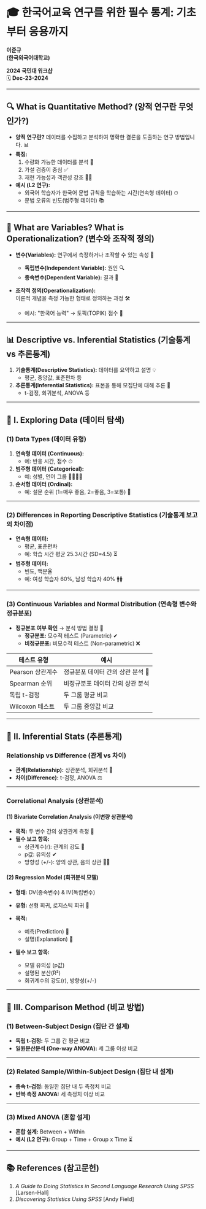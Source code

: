# 🎓 한국어교육 연구를 위한 필수 통계: 기초부터 응용까지

**이준규**  
**(한국외국어대학교)**  

**2024 국민대 워크샵**  
🗓 **Dec-23-2024**

---

## 🔍 What is Quantitative Method? (양적 연구란 무엇인가?)

- **양적 연구란?** 데이터를 수집하고 분석하여 명확한 결론을 도출하는 연구 방법입니다. 📊  
- **특징:**  
  1. 수량화 가능한 데이터를 분석 🔢  
  2. 가설 검증이 중심 ✅  
  3. 재현 가능성과 객관성 강조 🧑‍🔬  
- **예시 (L2 연구):**  
  - 외국어 학습자가 한국어 문법 규칙을 학습하는 시간(연속형 데이터) ⏱  
  - 문법 오류의 빈도(범주형 데이터) 📚  

---

## 🔗 What are Variables? What is Operationalization? (변수와 조작적 정의)

- **변수(Variables):** 연구에서 측정하거나 조작할 수 있는 속성 🧮  
  - **독립변수(Independent Variable):** 원인 🔍  
  - **종속변수(Dependent Variable):** 결과 🎯  

- **조작적 정의(Operationalization):**  
  이론적 개념을 측정 가능한 형태로 정의하는 과정 🛠  
  - 예시: "한국어 능력" → 토픽(TOPIK) 점수 📄  

---

## 📊 Descriptive vs. Inferential Statistics (기술통계 vs 추론통계)

1. **기술통계(Descriptive Statistics):** 데이터를 요약하고 설명 💡  
   - 평균, 중앙값, 표준편차 등  
2. **추론통계(Inferential Statistics):** 표본을 통해 모집단에 대해 추론 🔬  
   - t-검정, 회귀분석, ANOVA 등  

---

## 📐 I. Exploring Data (데이터 탐색)

### (1) Data Types (데이터 유형)

1. **연속형 데이터 (Continuous):**  
   - 예: 반응 시간, 점수 ⏱  
2. **범주형 데이터 (Categorical):**  
   - 예: 성별, 언어 그룹 👩‍🏫👨‍🏫  
3. **순서형 데이터 (Ordinal):**  
   - 예: 설문 순위 (1=매우 좋음, 2=좋음, 3=보통) 📝  

---

### (2) Differences in Reporting Descriptive Statistics (기술통계 보고의 차이점)

- **연속형 데이터:**  
  - 평균, 표준편차  
  - 예: 학습 시간 평균 25.3시간 (SD=4.5) ⏳  
- **범주형 데이터:**  
  - 빈도, 백분율  
  - 예: 여성 학습자 60%, 남성 학습자 40% 🚹🚺  

---

### (3) Continuous Variables and Normal Distribution (연속형 변수와 정규분포)

- **정규분포 여부 확인** → 분석 방법 결정 🧐  
  - **정규분포:** 모수적 테스트 (Parametric) ✔  
  - **비정규분포:** 비모수적 테스트 (Non-parametric) ❌  

| 테스트 유형       | 예시                              |
|-------------------|-----------------------------------|
| Pearson 상관계수 | 정규분포 데이터 간의 상관 분석 🔗 |
| Spearman 순위    | 비정규분포 데이터 간의 상관 분석 |
| 독립 t-검정       | 두 그룹 평균 비교                 |
| Wilcoxon 테스트  | 두 그룹 중앙값 비교               |

---

## 🔗 II. Inferential Stats (추론통계)

### Relationship vs Difference (관계 vs 차이)

- **관계(Relationship):** 상관분석, 회귀분석 🔄  
- **차이(Difference):** t-검정, ANOVA ⚖  

---

### Correlational Analysis (상관분석)

#### (1) Bivariate Correlation Analysis (이변량 상관분석)

- **목적:** 두 변수 간의 상관관계 측정 🔗  
- **필수 보고 항목:**  
  - 상관계수(r): 관계의 강도 📏  
  - p값: 유의성 ✔  
  - 방향성 (+/-): 양의 상관, 음의 상관 🔼🔽  

#### (2) Regression Model (회귀분석 모델)

- **형태:** DV(종속변수) & IV(독립변수)  
- **유형:** 선형 회귀, 로지스틱 회귀 📐  
- **목적:**  
  - 예측(Prediction) 🔮  
  - 설명(Explanation) 📖  

- **필수 보고 항목:**  
  - 모델 유의성 (p값)  
  - 설명된 분산(R²)  
  - 회귀계수의 강도(r), 방향성(+/-)  

---

## 🔎 III. Comparison Method (비교 방법)

### (1) Between-Subject Design (집단 간 설계)

- **독립 t-검정:** 두 그룹 간 평균 비교  
- **일원분산분석 (One-way ANOVA):** 세 그룹 이상 비교  

---

### (2) Related Sample/Within-Subject Design (집단 내 설계)

- **종속 t-검정:** 동일한 집단 내 두 측정치 비교  
- **반복 측정 ANOVA:** 세 측정치 이상 비교  

---

### (3) Mixed ANOVA (혼합 설계)

- **혼합 설계:** Between + Within  
- **예시 (L2 연구):** Group + Time + Group x Time ⏳  

---

## 📚 References (참고문헌)

1. *A Guide to Doing Statistics in Second Language Research Using SPSS* [Larsen-Hall]  
2. *Discovering Statistics Using SPSS* [Andy Field]  
